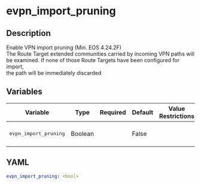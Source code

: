 # evpn_import_pruning

## Description

Enable VPN import pruning (Min. EOS 4.24.2F)<br>The Route Target extended communities carried by incoming VPN paths will<br>be examined. If none of those Route Targets have been configured for import,<br>the path will be immediately discarded<br>

## Variables

| Variable | Type | Required | Default | Value Restrictions | Description |
| -------- | ---- | -------- | ------- | ------------------ | ----------- |
| <pre>evpn_import_pruning | Boolean |  | False |  | EVPN Import Pruning |

## YAML

```yaml
evpn_import_pruning: <bool>
```